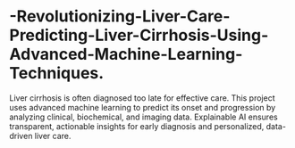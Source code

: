 # -Revolutionizing-Liver-Care-Predicting-Liver-Cirrhosis-Using-Advanced-Machine-Learning-Techniques.
Liver cirrhosis is often diagnosed too late for effective care. This project uses advanced machine learning to predict its onset and progression by analyzing clinical, biochemical, and imaging data. Explainable AI ensures transparent, actionable insights for early diagnosis and personalized, data-driven liver care.
